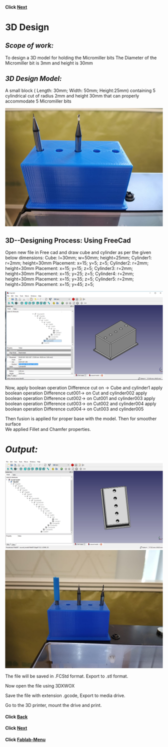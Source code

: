 

#### Click [Next](/mdfiles/pcb-design.md)

# 3D  Design
## *Scope of work:* 
To design a 3D model for holding the Micromiller bits
The Diameter of the Micromiller bit is 3mm and height is 30mm

## *3D Design Model:*
A small block ( Length: 30mm; Width: 50mm; Height:25mm) containing 5 cylindrical cut of radius 2mm and height 30mm that can properly accommodate 5 Micromiller bits

![bit holder](/images/3d-print-bit-holder.jpeg)
## 3D--Designing Process: Using FreeCad
Open new file in Free cad and draw cube and cylinder as per the given below dimensions:
Cube: l=30mm; w=50mm; height=25mm;
Cylinder1: r=2mm; height=30mm
Placement: x=15; y=5; z=5;
Cylinder2: r=2mm; height=30mm
Placement: x=15; y=15; z=5;
Cylinder3: r=2mm; height=30mm
Placement: x=15; y=25; z=5;
Cylinder4: r=2mm; height=30mm
Placement: x=15; y=35; z=5;
Cylinder5: r=2mm; height=30mm
Placement: x=15; y=45; z=5;

![bit holder 3D design](/images/3ddesign2.jpg)    

Now, apply boolean operation Difference  cut on ->    Cube and cylinder1
apply boolean operation Difference  cut001-> on Cut and cylinder002
apply boolean operation Difference  cut002-> on Cut001 and cylinder003
apply boolean operation Difference  cut003-> on Cut002 and cylinder004
apply boolean operation Difference  cut004-> on Cut003 and cylinder005

Then fusion is applied for proper base with the model. Then for smoother surface  
We  applied Fillet and Chamfer  properties.


# *Output:* #

![bit holder 3D design](/images/3ddesign1.jpg)
![bit holder 3D design](/images/bit-holder.jpeg)



The file will be saved in .FCStd format. Export to .stl format.   

Now open the file using 3DXWOX

Save the file with extension .gcode, Export to media drive.

Go to the 3D printer, mount the drive and print.

#### Click [Back](/mdfiles/3D-printer.md) 

#### Click [Next](/mdfiles/pcb-design.md)

#### Click [Fablab-Menu](/mdfiles/Fab-Lab.md)


